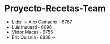 # Proyecto-Recetas-Team

- Lider -> Alex Camacho - 6767
- Luis Insuasti - 6696
- Victor Macas - 6755
- Erik Quisnia - 6838
--
